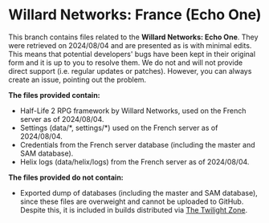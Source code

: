 # Willard Networks: France (Echo One)
This branch contains files related to the **Willard Networks: Echo One**. They were retrieved on 2024/08/04 and are presented as is with minimal edits. This means that potential developers' bugs have been kept in their original form and it is up to you to resolve them. We do not and will not provide direct support (i.e. regular updates or patches). However, you can always create an issue, pointing out the problem.

**The files provided contain:**
* Half-Life 2 RPG framework by Willard Networks, used on the French server as of 2024/08/04.
* Settings (data/\*, settings/\*) used on the French server as of 2024/08/04.
* Credentials from the French server database (including the master and SAM database).
* Helix logs (data/helix/logs) from the French server as of 2024/08/04.

**The files provided do not contain:**
* Exported dump of databases (including the master and SAM database), since these files are overweight and cannot be uploaded to GitHub. Despite this, it is included in builds distributed via [The Twilight Zone](https://wnsrc.plymouth.thetwilightzone.ru/).
